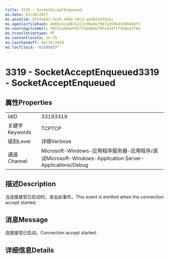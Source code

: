 ```yaml
---
title: 3319 - SocketAcceptEnqueued
ms.date: 03/30/2017
ms.assetid: 87afe601-5e25-4964-b9c5-aed6d3d35e1c
ms.openlocfilehash: 0d00c6ca8b7e222c96a0ef9871d59643e99488f1
ms.sourcegitcommit: 9b552addadfb57fab0b9e7852ed4f1f1b8a42f8e
ms.translationtype: MT
ms.contentlocale: zh-CN
ms.lasthandoff: 04/23/2019
ms.locfileid: "61595837"
---
```

# <a name="3319---socketacceptenqueued"></a><span data-ttu-id="c2d4c-102">3319 - SocketAcceptEnqueued</span><span class="sxs-lookup"><span data-stu-id="c2d4c-102">3319 - SocketAcceptEnqueued</span></span>
## <a name="properties"></a><span data-ttu-id="c2d4c-103">属性</span><span class="sxs-lookup"><span data-stu-id="c2d4c-103">Properties</span></span>  
  
|||  
|-|-|  
|<span data-ttu-id="c2d4c-104">Id</span><span class="sxs-lookup"><span data-stu-id="c2d4c-104">ID</span></span>|<span data-ttu-id="c2d4c-105">3319</span><span class="sxs-lookup"><span data-stu-id="c2d4c-105">3319</span></span>|  
|<span data-ttu-id="c2d4c-106">关键字</span><span class="sxs-lookup"><span data-stu-id="c2d4c-106">Keywords</span></span>|<span data-ttu-id="c2d4c-107">TCP</span><span class="sxs-lookup"><span data-stu-id="c2d4c-107">TCP</span></span>|  
|<span data-ttu-id="c2d4c-108">级别</span><span class="sxs-lookup"><span data-stu-id="c2d4c-108">Level</span></span>|<span data-ttu-id="c2d4c-109">详细</span><span class="sxs-lookup"><span data-stu-id="c2d4c-109">Verbose</span></span>|  
|<span data-ttu-id="c2d4c-110">通道</span><span class="sxs-lookup"><span data-stu-id="c2d4c-110">Channel</span></span>|<span data-ttu-id="c2d4c-111">Microsoft-Windows-应用程序服务器-应用程序/调试</span><span class="sxs-lookup"><span data-stu-id="c2d4c-111">Microsoft-Windows-Application Server-Applications/Debug</span></span>|  
  
## <a name="description"></a><span data-ttu-id="c2d4c-112">描述</span><span class="sxs-lookup"><span data-stu-id="c2d4c-112">Description</span></span>  
 <span data-ttu-id="c2d4c-113">当连接接受已启动时，发出此事件。</span><span class="sxs-lookup"><span data-stu-id="c2d4c-113">This event is emitted when the connection accept started.</span></span>  
  
## <a name="message"></a><span data-ttu-id="c2d4c-114">消息</span><span class="sxs-lookup"><span data-stu-id="c2d4c-114">Message</span></span>  
 <span data-ttu-id="c2d4c-115">连接接受已启动。</span><span class="sxs-lookup"><span data-stu-id="c2d4c-115">Connection accept started.</span></span>  
  
## <a name="details"></a><span data-ttu-id="c2d4c-116">详细信息</span><span class="sxs-lookup"><span data-stu-id="c2d4c-116">Details</span></span>
